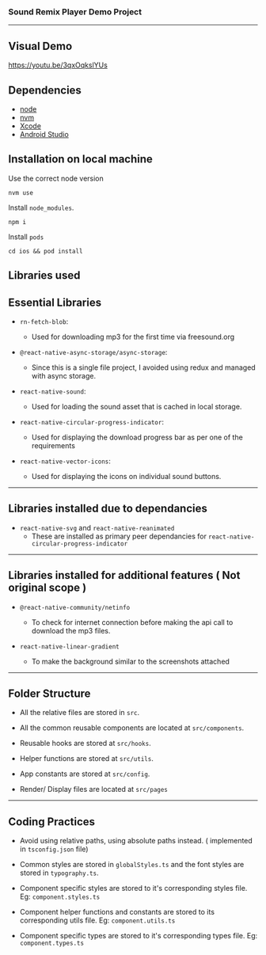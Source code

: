 ### Sound Remix Player Demo Project

---

## Visual Demo

https://youtu.be/3qxOqkslYUs 

## Dependencies

- [node](https://nodejs.org/en/)
- [nvm](https://github.com/nvm-sh/nvm)
- [Xcode](https://developer.apple.com/xcode/)
- [Android Studio](https://developer.android.com/studio)
## Installation on local machine

Use the correct node version

```
nvm use
```

Install `node_modules`.

```
npm i
```

Install `pods`

```
cd ios && pod install
```

## Libraries used

## Essential Libraries 

- `rn-fetch-blob`:
    - Used for downloading mp3 for the first time via freesound.org

- `@react-native-async-storage/async-storage`:
    - Since this is a single file project, I avoided using redux and managed with async storage.    

- `react-native-sound`:
    - Used for loading the sound asset that is cached in local storage.

- `react-native-circular-progress-indicator`:
    - Used for displaying the download progress bar as per one of the requirements

-  `react-native-vector-icons`:
    - Used for displaying the icons on individual sound buttons.

---

## Libraries installed due to dependancies

- `react-native-svg` and `react-native-reanimated`
    - These are installed as primary peer dependancies for `react-native-circular-progress-indicator`

---
## Libraries installed for additional features ( Not original scope )

- `@react-native-community/netinfo`
    - To check for internet connection before making the api call to download the mp3 files.

- `react-native-linear-gradient`
    - To make the background similar to the screenshots attached 

---

## Folder Structure

- All the relative files are stored in `src`.

- All the common reusable components are located at `src/components`.

- Reusable hooks are stored at `src/hooks`.

- Helper functions are stored at `src/utils`.

- App constants are stored at `src/config`.

- Render/ Display files are located at `src/pages`

---

## Coding Practices

- Avoid using relative paths, using absolute paths instead. ( implemented in `tsconfig.json` file)

- Common styles are stored in `globalStyles.ts` and the font styles are stored in `typography.ts`.

- Component specific styles are stored to it's corresponding styles file. 
Eg: `component.styles.ts`

- Component helper functions and constants are stored to its corresponding utils file.
Eg: `component.utils.ts`

- Component specific types are stored to it's corresponding types file. 
Eg: `component.types.ts`

